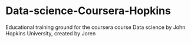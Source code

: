 # Data-science-Coursera-Hopkins
Educational training ground for the coursera course Data science by John Hopkins University, created by Joren
